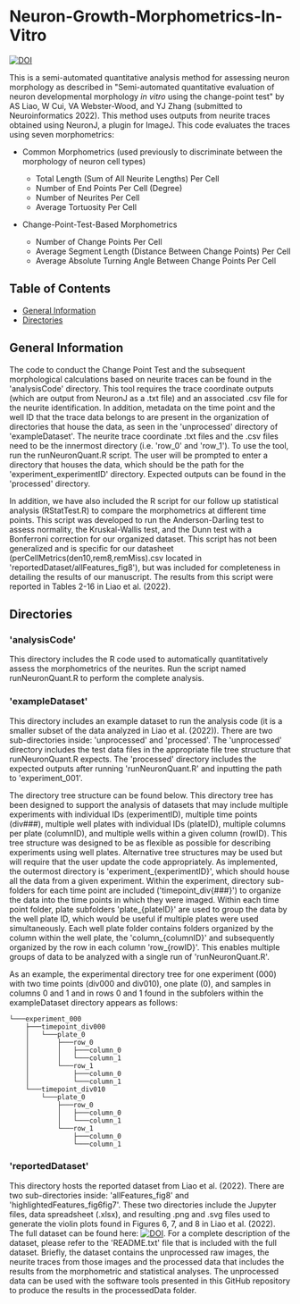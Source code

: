 # Neuron-Growth-Morphometrics-In-Vitro
[![DOI](https://zenodo.org/badge/473702722.svg)](https://zenodo.org/badge/latestdoi/473702722)

This is a semi-automated quantitative analysis method for assessing neuron morphology as described in "Semi-automated quantitative evaluation of neuron developmental morphology *in vitro* using the change-point test" by AS Liao, W Cui, VA Webster-Wood, and YJ Zhang (submitted to Neuroinformatics 2022). This method uses outputs from neurite traces obtained using NeuronJ, a plugin for ImageJ. This code evaluates the traces using seven morphometrics:
* Common Morphometrics (used previously to discriminate between the morphology of neuron cell types) 
  * Total Length (Sum of All Neurite Lengths) Per Cell
  * Number of End Points Per Cell (Degree)
  * Number of Neurites Per Cell
  * Average Tortuosity Per Cell

* Change-Point-Test-Based Morphometrics
  * Number of Change Points Per Cell
  * Average Segment Length (Distance Between Change Points) Per Cell
  * Average Absolute Turning Angle Between Change Points Per Cell


## Table of Contents
* [General Information](#general-info)
* [Directories](#directories)

## General Information

The code to conduct the Change Point Test and the subsequent morphological calculations based on neurite traces can be found in the 'analysisCode' directory. This tool requires the trace coordinate outputs (which are output from NeuronJ as a .txt file) and an associated .csv file for the neurite identification. In addition, metadata on the time point and the well ID that the trace data belongs to are present in the organization of directories that house the data, as seen in the 'unprocessed' directory of 'exampleDataset'. The neurite trace coordinate .txt files and the .csv files need to be the innermost directory (i.e. 'row_0' and 'row_1'). To use the tool, run the runNeuronQuant.R script. The user will be prompted to enter a directory that houses the data, which should be the path for the 'experiment_experimentID' directory. Expected outputs can be found in the 'processed' directory. 

In addition, we have also included the R script for our follow up statistical analysis (RStatTest.R) to compare the morphometrics at different time points. This script was developed to run the Anderson-Darling test to assess normality, the Kruskal-Wallis test, and the Dunn test with a Bonferroni correction for our organized dataset. This script has not been generalized and is specific for our datasheet (perCellMetrics(den10,rem8,remMiss).csv located in 'reportedDataset/allFeatures_fig8'), but was included for completeness in detailing the results of our manuscript. The results from this script were reported in Tables 2-16 in Liao et al. (2022).

## Directories
### 'analysisCode'
This directory includes the R code used to automatically quantitatively assess the morphometrics of the neurites. Run the script named runNeuronQuant.R to perform the complete analysis.

### 'exampleDataset'
This directory includes an example dataset to run the analysis code (it is a smaller subset of the data analyzed in Liao et al. (2022)). There are two sub-directories inside: 'unprocessed' and 'processed'. The 'unprocessed' directory includes the test data files in the appropriate file tree structure that runNeuronQuant.R expects. The 'processed' directory includes the expected outputs after running 'runNeuronQuant.R' and inputting the path to 'experiment_001'.

The directory tree structure can be found below. This directory tree has been designed to support the analysis of datasets that may include multiple experiments with individual IDs (experimentID), multiple time points (div###), multiple well plates with individual IDs (plateID), multiple columns per plate (columnID), and multiple wells within a given column (rowID). This tree structure was designed to be as flexible as possible for describing experiments using well plates. Alternative tree structures may be used but will require that the user update the code appropriately. As implemented, the outermost directory is 'experiment_{experimentID}', which should house all the data from a given experiment. Within the experiment, directory sub-folders for each time point are included ('timepoint_div{###}') to organize the data into the time points in which they were imaged. Within each time point folder, plate subfolders 'plate_{plateID}' are used to group the data by the well plate ID, which would be useful if multiple plates were used simultaneously. Each well plate folder contains folders organized by the column within the well plate, the 'column_{columnID}' and subsequently organized by the row in each column 'row_{rowID}'. This enables multiple groups of data to be analyzed with a single run of 'runNeuronQuant.R'.

As an example, the experimental directory tree for one experiment (000) with two time points (div000 and div010), one plate (0), and samples in columns 0 and 1 and in rows 0 and 1 found in the subfolers within the exampleDataset directory appears as follows:

    └───experiment_000
        ├───timepoint_div000
        │   └───plate_0
        │       ├───row_0
        │       │   ├───column_0
        │       │   └───column_1
        │       └───row_1
        │           ├───column_0
        │           └───column_1
        └───timepoint_div010
            └───plate_0
                ├───row_0
                │   ├───column_0
                │   └───column_1
                └───row_1
                    ├───column_0
                    └───column_1
                

### 'reportedDataset'
This directory hosts the reported dataset from Liao et al. (2022). There are two sub-directories inside: 'allFeatures_fig8' and 'highlightedFeatures_fig6fig7'. These two directories include the Jupyter files, data spreadsheet (.xlsx), and resulting .png and .svg files used to generate the violin plots found in Figures 6, 7, and 8 in Liao et al. (2022). 
The full dataset can be found here: [![DOI](https://zenodo.org/badge/DOI/10.5281/zenodo.6415473.svg)](https://doi.org/10.5281/zenodo.6415473). For a complete description of the dataset, please refer to the 'README.txt' file that is included with the full dataset. Briefly, the dataset contains the unprocessed raw images, the neurite traces from those images and the processed data that includes the results from the morphometric and statistical analyses. The unprocessed data can be used with the software tools presented in this GitHub repository to produce the results in the processedData folder. 

